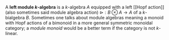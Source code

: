 A __left module $k$-algebra__ is a $k$-algebra $A$ equipped with a left [[Hopf action]] (also sometimes said module algebra action) $\triangleright: B\otimes A\to A$ of a $k$-bialgebra $B$. Sometimes one talks about module algebras meaning a monoid with Hopf actions of a bimonoid in a more general symmetric monoidal category; a <em>module monoid</em> would be a better term if the category is not $k$-linear.